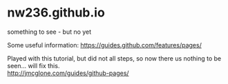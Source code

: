 # nw236.github.io
something to see - but no yet

Some useful information:
   https://guides.github.com/features/pages/
   
   
Played with this tutorial, but did not all steps, so now there us nothing to be seen... will fix this.   
   http://jmcglone.com/guides/github-pages/
   
